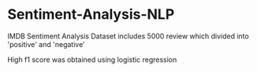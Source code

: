 # Sentiment-Analysis-NLP

IMDB Sentiment Analysis
Dataset includes 5000 review which divided into 'positive' and 'negative'

High f1 score was obtained using logistic regression
